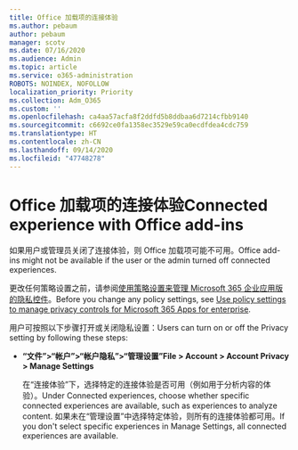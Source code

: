 ```yaml
---
title: Office 加载项的连接体验
ms.author: pebaum
author: pebaum
manager: scotv
ms.date: 07/16/2020
ms.audience: Admin
ms.topic: article
ms.service: o365-administration
ROBOTS: NOINDEX, NOFOLLOW
localization_priority: Priority
ms.collection: Adm_O365
ms.custom: ''
ms.openlocfilehash: ca4aa57acfa8f2ddfd5b8ddbaa6d7214cfbb9140
ms.sourcegitcommit: c6692ce0fa1358ec3529e59ca0ecdfdea4cdc759
ms.translationtype: HT
ms.contentlocale: zh-CN
ms.lasthandoff: 09/14/2020
ms.locfileid: "47748278"
---
```

# <a name="connected-experience-with-office-add-ins"></a><span data-ttu-id="94e6d-102">Office 加载项的连接体验</span><span class="sxs-lookup"><span data-stu-id="94e6d-102">Connected experience with Office add-ins</span></span>

<span data-ttu-id="94e6d-103">如果用户或管理员关闭了连接体验，则 Office 加载项可能不可用。</span><span class="sxs-lookup"><span data-stu-id="94e6d-103">Office add-ins might not be available if the user or the admin turned off connected experiences.</span></span>

<span data-ttu-id="94e6d-104">更改任何策略设置之前，请参阅[使用策略设置来管理 Microsoft 365 企业应用版的隐私控件](https://docs.microsoft.com/deployoffice/privacy/manage-privacy-controls)。</span><span class="sxs-lookup"><span data-stu-id="94e6d-104">Before you change any policy settings, see [Use policy settings to manage privacy controls for Microsoft 365 Apps for enterprise](https://docs.microsoft.com/deployoffice/privacy/manage-privacy-controls).</span></span>

<span data-ttu-id="94e6d-105">用户可按照以下步骤打开或关闭隐私设置：</span><span class="sxs-lookup"><span data-stu-id="94e6d-105">Users can turn on or off the Privacy setting by following these steps:</span></span>

- <span data-ttu-id="94e6d-106">**“文件”>“帐户”>“帐户隐私”>“管理设置”**</span><span class="sxs-lookup"><span data-stu-id="94e6d-106">**File > Account > Account Privacy > Manage Settings**</span></span> 

    <span data-ttu-id="94e6d-107">在“连接体验”下，选择特定的连接体验是否可用（例如用于分析内容的体验）。</span><span class="sxs-lookup"><span data-stu-id="94e6d-107">Under Connected experiences, choose whether specific connected experiences are available, such as experiences to analyze content.</span></span> <span data-ttu-id="94e6d-108">如果未在“管理设置”中选择特定体验，则所有的连接体验都可用。</span><span class="sxs-lookup"><span data-stu-id="94e6d-108">If you don't select specific experiences in Manage Settings, all connected experiences are available.</span></span>
